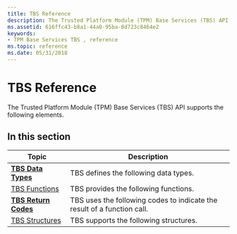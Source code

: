 ```yaml
---
title: TBS Reference
description: The Trusted Platform Module (TPM) Base Services (TBS) API supports the following elements.
ms.assetid: 616ffc43-b8a1-44a0-95ba-8d723c8464e2
keywords:
- TPM Base Services TBS , reference
ms.topic: reference
ms.date: 05/31/2018
---
```


# TBS Reference

The Trusted Platform Module (TPM) Base Services (TBS) API supports the following elements.

## In this section



| Topic                                                   | Description                                                                        |
|---------------------------------------------------------|------------------------------------------------------------------------------------|
| [**TBS Data Types**](tbs-data-types.md)<br/>     | TBS defines the following data types.<br/>                                   |
| [TBS Functions](tbs-functions.md)<br/>           | TBS provides the following functions.<br/>                                   |
| [**TBS Return Codes**](tbs-return-codes.md)<br/> | TBS uses the following codes to indicate the result of a function call.<br/> |
| [TBS Structures](tbs-structures.md)<br/>         | TBS supports the following structures.<br/>                                  |



 

 

 





